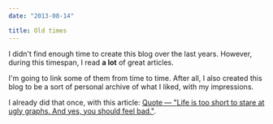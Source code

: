 ```yaml
---
date: "2013-08-14"

title: Old times
---
```


I didn't find enough time to create this blog over the last years. However, during this timespan, I read **a lot** of great articles.

I'm going to link some of them from time to time. After all, I also created this blog to be a sort of personal archive of what I liked, with my impressions.

I already did that once, with this article: [Quote — "Life is too short to stare at ugly graphs. And yes, you should feel bad."](https://solarsailer.net/2013/08/life-too-short-ugly-graphs/).
